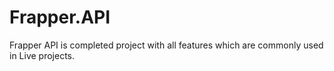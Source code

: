 # Frapper.API
Frapper API is completed project with all features which are commonly used in Live projects.
